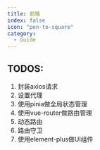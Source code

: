 ```yaml
---
title: 前端
index: false
icon: "pen-to-square"
category:
  - Guide
---
```


<Catalog />

## TODOS:
1. 封装axios请求
2. 设置代理
3. 使用pinia做全局状态管理
4. 使用vue-router做路由管理
5. 动态路由
6. 路由守卫
7. 使用element-plus做UI组件
